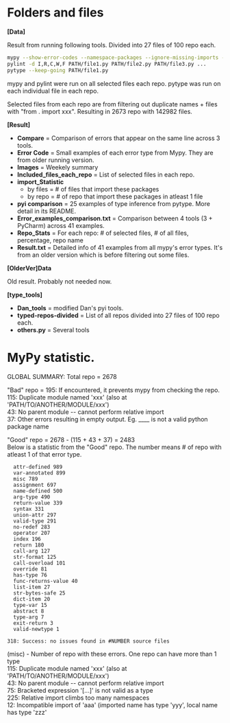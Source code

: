 # Folders and files
**[Data]**

Result from running following tools. Divided into 27 files of 100 repo each.
```bash
mypy --show-error-codes --namespace-packages --ignore-missing-imports --show-column-numbers PATH/file1.py PATH/file2.py PATH/file3.py ...
pylint -d I,R,C,W,F PATH/file1.py PATH/file2.py PATH/file3.py ...
pytype --keep-going PATH/file1.py
```
mypy and pylint were run on all selected files each repo.
pytype was run on each individual file in each repo.

Selected files from each repo are from filtering out duplicate names + files with "from . import xxx".
Resulting in 2673 repo with 142982 files. 


**[Result]**
- **Compare** = Comparison of errors that appear on the same line across 3 tools.
- **Error Code** = Small examples of each error type from Mypy. They are from older running version.
- **Images** = Weekely summary
- **Included_files_each_repo** = List of selected files in each repo.
- **import_Statistic**
  - by files = # of files that import these packages
  - by repo = # of repo that import these packages in atleast 1 file
- **pyi comparison** = 25 examples of type inference from pytype. More detail in its README.
- **Error_examples_comparison.txt** = Comparison between 4 tools (3 + PyCharm) across 41 examples. 
- **Repo_Stats** = For each repo: # of selected files, # of all files, percentage, repo name
- **Result.txt** = Detailed info of 41 examples from all mypy's error types. It's from an older version which is before filtering out some files.


**[OlderVer]Data**

Old result. Probably not needed now.
 

**[type_tools]**
- **Dan_tools** = modified Dan's pyi tools.
- **typed-repos-divided** = List of all repos divided into 27 files of 100 repo each.
- **others.py** = Several tools


# MyPy statistic.

GLOBAL SUMMARY: Total repo = 2678

"Bad" repo = 195: If encountered, it prevents mypy from checking the repo.  
115: Duplicate module named 'xxx' (also at 'PATH/TO/ANOTHER/MODULE/xxx')   
43: No parent module -- cannot perform relative import    
37: Other errors resulting in empty output. Eg. ____ is not a valid python package name

"Good" repo = 2678 - (115 + 43 + 37) = 2483   
Below is a statistic from the "Good" repo. The number means # of repo with atleast 1 of that error type. 
```plain
  attr-defined 989
  var-annotated 899
  misc 789
  assignment 697
  name-defined 500
  arg-type 490
  return-value 339
  syntax 331
  union-attr 297
  valid-type 291
  no-redef 283
  operator 207
  index 196
  return 180
  call-arg 127
  str-format 125
  call-overload 101
  override 81
  has-type 76
  func-returns-value 40
  list-item 27
  str-bytes-safe 25
  dict-item 20
  type-var 15
  abstract 8
  type-arg 7
  exit-return 3
  valid-newtype 1

318: Success: no issues found in #NUMBER source files
```

(misc) - Number of repo with these errors. One repo can have more than 1 type   
115: Duplicate module named 'xxx' (also at 'PATH/TO/ANOTHER/MODULE/xxx')   
43: No parent module -- cannot perform relative import   
75: Bracketed expression '[...]' is not valid as a type     
225: Relative import climbs too many namespaces   
12: Incompatible import of 'aaa' (imported name has type 'yyy', local name has type 'zzz'

